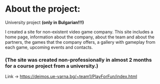 # About the project:
University project **(only in Bulgarian!!!)**

I created a site for non-existent video game company. This site includes a home page, information about the company, about the team and about the partners, the games that the company offers, a gallery with gameplay from each game, upcoming events and contacts. 
### (The site was created non-professionally in almost 2 months for a course project from a university.)

Link -> https://deimos.ue-varna.bg/~team1/PlayForFun/index.html
